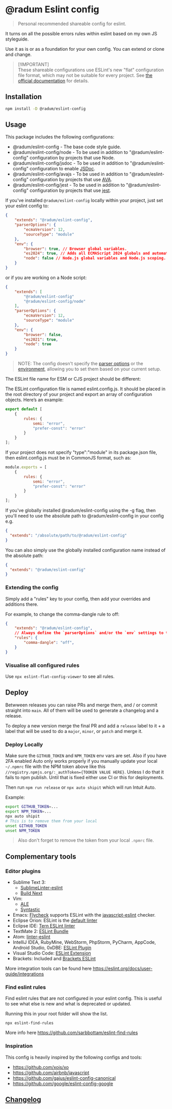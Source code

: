 # @radum Eslint config

> Personal recommended shareable config for eslint.

It turns on all the possible errors rules within eslint based on my own JS styleguide.

Use it as is or as a foundation for your own config. You can extend or clone and change.

> [!IMPORTANT]\
> These shareable configurations use ESLint's new "flat" configuration file format, which may not be suitable for every project. See [the official documentation](https://eslint.org/docs/latest/use/configure/configuration-files-new) for details.

## Installation

```bash
npm install -D @radum/eslint-config
```

## Usage

This package includes the following configurations:

* @radum/eslint-config - The base code style guide.
* @radum/eslint-config/node - To be used in addition to "@radum/eslint-config" configuration by projects that use Node.
* @radum/eslint-config/jsdoc - To be used in addition to "@radum/eslint-config" configuration to enable [JSDoc](https://www.npmjs.com/package/eslint-plugin-jsdoc).
* @radum/eslint-config/avajs - To be used in addition to "@radum/eslint-config" configuration by projects that use [AVA](https://ava.li/).
* @radum/eslint-config/jest - To be used in addition to "@radum/eslint-config" configuration by projects that use [jest](https://facebook.github.io/jest/).

If you've installed `@radum/eslint-config` locally within your project, just set your eslint config to:

```json
{
	"extends": "@radum/eslint-config",
	"parserOptions": {
		"ecmaVersion": 12,
		"sourceType": "module"
	},
	"env": {
		"browser": true, // Browser global variables.
		"es2024": true, // Adds all ECMAScript 2024 globals and automatically sets the ecmaVersion parser option to 15
		"node": false // Node.js global variables and Node.js scoping.
	}
}
```

or if you are working on a Node script:

```json
{
	"extends": [
		"@radum/eslint-config"
		"@radum/eslint-config/node"
	],
	"parserOptions": {
		"ecmaVersion": 12,
		"sourceType": "module"
	},
	"env": {
		"browser": false,
		"es2021": true,
		"node": true
	}
}
```

> NOTE: The config doesn't specify the [parser options](https://eslint.org/docs/user-guide/configuring/language-options#specifying-parser-options) or the [environment](https://eslint.org/docs/user-guide/configuring/language-options#specifying-environments), allowing you to set them based on your current setup.

The ESLint file name for ESM or CJS project should be different:

The ESLint configuration file is named eslint.config.js. It should be placed in the root directory of your project and export an array of configuration objects. Here’s an example:

```js
export default [
    {
        rules: {
            semi: "error",
            "prefer-const": "error"
        }
    }
];
```

If your project does not specify "type":"module" in its package.json file, then eslint.config.js must be in CommonJS format, such as:

```js
module.exports = [
    {
        rules: {
            semi: "error",
            "prefer-const": "error"
        }
    }
];
```

If you've globally installed @radum/eslint-config using the -g flag, then you'll need to use the absolute path to @radum/eslint-config in your config e.g.

```json
{
  "extends": "/absolute/path/to/@radum/eslint-config"
}
```

You can also simply use the globally installed configuration name instead of the absolute path:

```json
{
  "extends": "@radum/eslint-config"
}
```

### Extending the config

Simply add a "rules" key to your config, then add your overrides and additions there.

For example, to change the comma-dangle rule to off:

```json
{
	"extends": "@radum/eslint-config",
	// Always define the `parserOptions` and/or the `env` settings to tailor the settings for your environment.
	"rules": {
		"comma-dangle": "off",
	}
}
```

### Visualise all configured rules

Use `npx eslint-flat-config-viewer` to see all rules.

## Deploy

Betwween releases you can raise PRs and merge them, and / or commit straight into `main`. All of them will be used to generate a changelog and a release.

To deploy a new version merge the final PR and add a `release` label to it + a label that will be used to do a `major`, `minor`, or `patch` and merge it.

### Deploy Locally

Make sure the `GITHUB_TOKEN` and `NPM_TOKEN` env vars are set. Also if you have 2FA enabled Auto only works properly if you manually update your local `~/.npmrc` file with the NPM token above like this `//registry.npmjs.org/:_authToken={TOOKEN VALUE HERE}`. Unless I do that it fails to npm publish. Until that is fixed either use CI or this for deployments.

Then run `npm run release` or `npx auto shipit` which will run Intuit Auto.

Example:

```bash
export GITHUB_TOKEN=...
export NPM_TOKEN=...
npx auto shipit
# This is to remove them from your local
unset GITHUB_TOKEN
unset NPM_TOKEN
```

> Also don't forget to remove the token from your local `.npmrc` file.

## Complementary tools

### Editor plugins

* Sublime Text 3:
    * [SublimeLinter-eslint](https://github.com/roadhump/SublimeLinter-eslint)
    * [Build Next](https://github.com/albertosantini/sublimetext-buildnext)
* Vim:
    * [ALE](https://github.com/w0rp/ale)
    * [Syntastic](https://github.com/vim-syntastic/syntastic/tree/master/syntax_checkers/javascript)
* Emacs: [Flycheck](http://www.flycheck.org/) supports ESLint with the [javascript-eslint](http://www.flycheck.org/en/latest/languages.html#javascript) checker.
* Eclipse Orion: ESLint is the [default linter](https://dev.eclipse.org/mhonarc/lists/orion-dev/msg02718.html)
* Eclipse IDE: [Tern ESLint linter](https://github.com/angelozerr/tern.java/wiki/Tern-Linter-ESLint)
* TextMate 2: [ESLint Bundle](https://github.com/natesilva/javascript-eslint.tmbundle)
* Atom: [linter-eslint](https://atom.io/packages/linter-eslint)
* IntelliJ IDEA, RubyMine, WebStorm, PhpStorm, PyCharm, AppCode, Android Studio, 0xDBE: [ESLint Plugin](https://plugins.jetbrains.com/plugin/7494-eslint)
* Visual Studio Code: [ESLint Extension](https://marketplace.visualstudio.com/items?itemName=dbaeumer.vscode-eslint)
* Brackets: Included and [Brackets ESLint](https://github.com/brackets-userland/brackets-eslint)

More integration tools can be found here https://eslint.org/docs/user-guide/integrations

### Find eslint rules

Find eslint rules that are not configured in your eslint config. This is useful to see what else is new and what is deprecated or updated.

Running this in your root folder will show the list.

```
npx eslint-find-rules
```

More info here https://github.com/sarbbottam/eslint-find-rules

### Inspiration

This config is heavily inspired by the following configs and tools:

- https://github.com/xojs/xo
- https://github.com/airbnb/javascript
- https://github.com/gajus/eslint-config-canonical
- https://github.com/google/eslint-config-google

## [Changelog](CHANGELOG.md)
